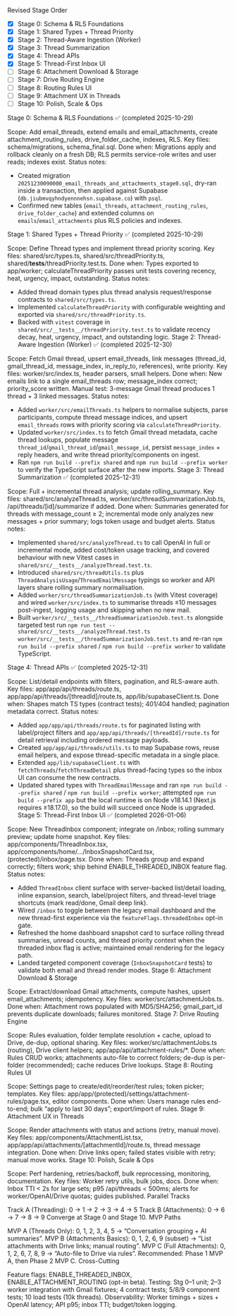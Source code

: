 Revised Stage Order

- [x] Stage 0: Schema & RLS Foundations
- [x] Stage 1: Shared Types + Thread Priority
- [x] Stage 2: Thread-Aware Ingestion (Worker)
- [x] Stage 3: Thread Summarization
- [x] Stage 4: Thread APIs
- [x] Stage 5: Thread-First Inbox UI
- [ ] Stage 6: Attachment Download & Storage
- [ ] Stage 7: Drive Routing Engine
- [ ] Stage 8: Routing Rules UI
- [ ] Stage 9: Attachment UX in Threads
- [ ] Stage 10: Polish, Scale & Ops

Stage 0: Schema & RLS Foundations ✅ (completed 2025-10-29)

Scope: Add email_threads, extend emails and email_attachments, create attachment_routing_rules, drive_folder_cache, indexes, RLS.
Key files: schema/migrations, schema_final.sql.
Done when: Migrations apply and rollback cleanly on a fresh DB; RLS permits service-role writes and user reads; indexes exist.
Status notes:
- Created migration `20251230090000_email_threads_and_attachments_stage0.sql`, dry-ran inside a transaction, then applied against Supabase (`db.jiubmvqyhndyennnehsn.supabase.co`) with `psql`.
- Confirmed new tables (`email_threads`, `attachment_routing_rules`, `drive_folder_cache`) and extended columns on `emails`/`email_attachments` plus RLS policies and indexes.

Stage 1: Shared Types + Thread Priority ✅ (completed 2025-10-29)

Scope: Define Thread types and implement thread priority scoring.
Key files: shared/src/types.ts, shared/src/threadPriority.ts, shared/__tests__/threadPriority.test.ts.
Done when: Types exported to app/worker; calculateThreadPriority passes unit tests covering recency, heat, urgency, impact, outstanding.
Status notes:
- Added thread domain types plus thread analysis request/response contracts to `shared/src/types.ts`.
- Implemented `calculateThreadPriority` with configurable weighting and exported via `shared/src/threadPriority.ts`.
- Backed with `vitest` coverage in `shared/src/__tests__/threadPriority.test.ts` to validate recency decay, heat, urgency, impact, and outstanding logic.
Stage 2: Thread-Aware Ingestion (Worker) ✅ (completed 2025-12-30)

Scope: Fetch Gmail thread, upsert email_threads, link messages (thread_id, gmail_thread_id, message_index, in_reply_to, references), write priority.
Key files: worker/src/index.ts, header parsers, small helpers.
Done when: New emails link to a single email_threads row; message_index correct; priority_score written. Manual test: 3-message Gmail thread produces 1 thread + 3 linked messages.
Status notes:
- Added `worker/src/emailThreads.ts` helpers to normalise subjects, parse participants, compute thread message indices, and upsert `email_threads` rows with priority scoring via `calculateThreadPriority`.
- Updated `worker/src/index.ts` to fetch Gmail thread metadata, cache thread lookups, populate message `thread_id`/`gmail_thread_id`/`gmail_message_id`, persist `message_index` + reply headers, and write thread priority/components on ingest.
- Ran `npm run build --prefix shared` and `npm run build --prefix worker` to verify the TypeScript surface after the new imports.
Stage 3: Thread Summarization ✅ (completed 2025-12-31)

Scope: Full + incremental thread analysis; update rolling_summary.
Key files: shared/src/analyzeThread.ts, worker/src/threadSummarizationJob.ts, /api/threads/[id]/summarize if added.
Done when: Summaries generated for threads with message_count ≥ 2; incremental mode only analyzes new messages + prior summary; logs token usage and budget alerts.
Status notes:
- Implemented `shared/src/analyzeThread.ts` to call OpenAI in full or incremental mode, added cost/token usage tracking, and covered behaviour with new Vitest cases in `shared/src/__tests__/analyzeThread.test.ts`.
- Introduced `shared/src/threadUtils.ts` plus `ThreadAnalysisUsage`/`ThreadEmailMessage` typings so worker and API layers share rolling summary normalisation.
- Added `worker/src/threadSummarizationJob.ts` (with Vitest coverage) and wired `worker/src/index.ts` to summarise threads ≤10 messages post-ingest, logging usage and skipping when no new mail.
- Built `worker/src/__tests__/threadSummarizationJob.test.ts` alongside targeted test run `npm run test -- shared/src/__tests__/analyzeThread.test.ts worker/src/__tests__/threadSummarizationJob.test.ts` and re-ran `npm run build --prefix shared` / `npm run build --prefix worker` to validate TypeScript.

Stage 4: Thread APIs ✅ (completed 2025-12-31)

Scope: List/detail endpoints with filters, pagination, and RLS-aware auth.
Key files: app/app/api/threads/route.ts, app/app/api/threads/[threadId]/route.ts, app/lib/supabaseClient.ts.
Done when: Shapes match TS types (contract tests); 401/404 handled; pagination metadata correct.
Status notes:
- Added `app/app/api/threads/route.ts` for paginated listing with label/project filters and `app/app/api/threads/[threadId]/route.ts` for detail retrieval including ordered message payloads.
- Created `app/app/api/threads/utils.ts` to map Supabase rows, reuse email helpers, and expose thread-specific metadata in a single place.
- Extended `app/lib/supabaseClient.ts` with `fetchThreads`/`fetchThreadDetail` plus thread-facing types so the inbox UI can consume the new contracts.
- Updated shared types with `ThreadEmailMessage` and ran `npm run build --prefix shared` / `npm run build --prefix worker`; attempted `npm run build --prefix app` but the local runtime is on Node v18.14.1 (Next.js requires ≥18.17.0), so the build will succeed once Node is upgraded.
Stage 5: Thread-First Inbox UI ✅ (completed 2026-01-06)

Scope: New ThreadInbox component; integrate on /inbox; rolling summary preview; update home snapshot.
Key files: app/components/ThreadInbox.tsx, app/components/home/.../InboxSnapshotCard.tsx, (protected)/inbox/page.tsx.
Done when: Threads group and expand correctly; filters work; ship behind ENABLE_THREADED_INBOX feature flag.
Status notes:
- Added `ThreadInbox` client surface with server-backed list/detail loading, inline expansion, search, label/project filters, and thread-level triage shortcuts (mark read/done, Gmail deep link).
- Wired `/inbox` to toggle between the legacy email dashboard and the new thread-first experience via the `featureFlags.threadedInbox` opt-in gate.
- Refreshed the home dashboard snapshot card to surface rolling thread summaries, unread counts, and thread priority context when the threaded inbox flag is active; maintained email rendering for the legacy path.
- Landed targeted component coverage (`InboxSnapshotCard` tests) to validate both email and thread render modes.
Stage 6: Attachment Download & Storage

Scope: Extract/download Gmail attachments, compute hashes, upsert email_attachments; idempotency.
Key files: worker/src/attachmentJobs.ts.
Done when: Attachment rows populated with MD5/SHA256; gmail_part_id prevents duplicate downloads; failures monitored.
Stage 7: Drive Routing Engine

Scope: Rules evaluation, folder template resolution + cache, upload to Drive, de-dup, optional sharing.
Key files: worker/src/attachmentJobs.ts (routing), Drive client helpers; app/app/api/attachment-rules/*.
Done when: Rules CRUD works; attachments auto-file to correct folders; de-dup is per-folder (recommended); cache reduces Drive lookups.
Stage 8: Routing Rules UI

Scope: Settings page to create/edit/reorder/test rules; token picker; templates.
Key files: app/app/(protected)/settings/attachment-rules/page.tsx, editor components.
Done when: Users manage rules end-to-end; bulk “apply to last 30 days”; export/import of rules.
Stage 9: Attachment UX in Threads

Scope: Render attachments with status and actions (retry, manual move).
Key files: app/components/AttachmentList.tsx, app/app/api/attachments/[attachmentId]/route.ts, thread message integration.
Done when: Drive links open; failed states visible with retry; manual move works.
Stage 10: Polish, Scale & Ops

Scope: Perf hardening, retries/backoff, bulk reprocessing, monitoring, documentation.
Key files: Worker retry utils, bulk jobs, docs.
Done when: Inbox TTI < 2s for large sets; p95 /api/threads < 500ms; alerts for worker/OpenAI/Drive quotas; guides published.
Parallel Tracks

Track A (Threading): 0 → 1 → 2 → 3 → 4 → 5
Track B (Attachments): 0 → 6 → 7 → 8 → 9
Converge at Stage 0 and Stage 10.
MVP Paths

MVP A (Threads Only): 0, 1, 2, 3, 4, 5 → “Conversation grouping + AI summaries”.
MVP B (Attachments Basics): 0, 1, 2, 6, 9 (subset) → “List attachments with Drive links; manual routing”.
MVP C (Full Attachments): 0, 1, 2, 6, 7, 8, 9 → “Auto-file to Drive via rules”.
Recommended: Phase 1 MVP A, then Phase 2 MVP C.
Cross-Cutting

Feature flags: ENABLE_THREADED_INBOX, ENABLE_ATTACHMENT_ROUTING (opt-in beta).
Testing: Stg 0–1 unit; 2–3 worker integration with Gmail fixtures; 4 contract tests; 5/8/9 component tests; 10 load tests (10k threads).
Observability: Worker timings + sizes + OpenAI latency; API p95; inbox TTI; budget/token logging.
